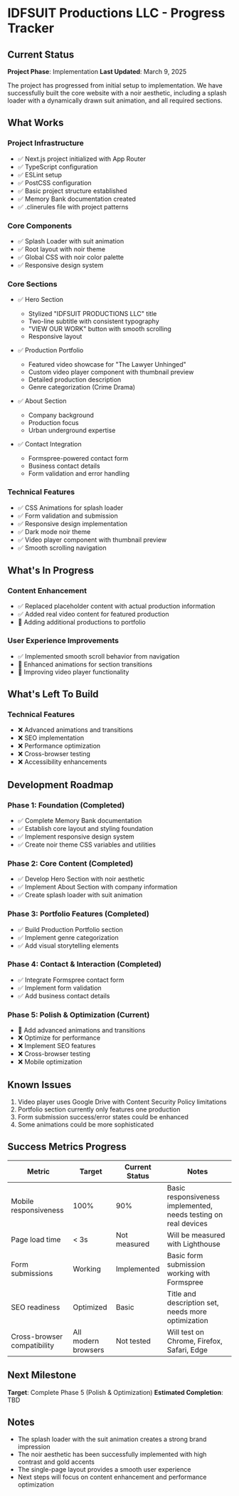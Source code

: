 # IDFSUIT Productions LLC - Progress Tracker

## Current Status

**Project Phase**: Implementation
**Last Updated**: March 9, 2025

The project has progressed from initial setup to implementation. We have successfully built the core website with a noir aesthetic, including a splash loader with a dynamically drawn suit animation, and all required sections.

## What Works

### Project Infrastructure
- ✅ Next.js project initialized with App Router
- ✅ TypeScript configuration
- ✅ ESLint setup
- ✅ PostCSS configuration
- ✅ Basic project structure established
- ✅ Memory Bank documentation created
- ✅ .clinerules file with project patterns

### Core Components
- ✅ Splash Loader with suit animation
- ✅ Root layout with noir theme
- ✅ Global CSS with noir color palette
- ✅ Responsive design system

### Core Sections
- ✅ Hero Section
  - Stylized "IDFSUIT PRODUCTIONS LLC" title
  - Two-line subtitle with consistent typography
  - "VIEW OUR WORK" button with smooth scrolling
  - Responsive layout

- ✅ Production Portfolio
  - Featured video showcase for "The Lawyer Unhinged"
  - Custom video player component with thumbnail preview
  - Detailed production description
  - Genre categorization (Crime Drama)

- ✅ About Section
  - Company background
  - Production focus
  - Urban underground expertise

- ✅ Contact Integration
  - Formspree-powered contact form
  - Business contact details
  - Form validation and error handling

### Technical Features
- ✅ CSS Animations for splash loader
- ✅ Form validation and submission
- ✅ Responsive design implementation
- ✅ Dark mode noir theme
- ✅ Video player component with thumbnail preview
- ✅ Smooth scrolling navigation

## What's In Progress

### Content Enhancement
- ✅ Replaced placeholder content with actual production information
- ✅ Added real video content for featured production
- 🔄 Adding additional productions to portfolio

### User Experience Improvements
- ✅ Implemented smooth scroll behavior from navigation
- 🔄 Enhanced animations for section transitions
- 🔄 Improving video player functionality

## What's Left To Build

### Technical Features
- ❌ Advanced animations and transitions
- ❌ SEO implementation
- ❌ Performance optimization
- ❌ Cross-browser testing
- ❌ Accessibility enhancements

## Development Roadmap

### Phase 1: Foundation (Completed)
- ✅ Complete Memory Bank documentation
- ✅ Establish core layout and styling foundation
- ✅ Implement responsive design system
- ✅ Create noir theme CSS variables and utilities

### Phase 2: Core Content (Completed)
- ✅ Develop Hero Section with noir aesthetic
- ✅ Implement About Section with company information
- ✅ Create splash loader with suit animation

### Phase 3: Portfolio Features (Completed)
- ✅ Build Production Portfolio section
- ✅ Implement genre categorization
- ✅ Add visual storytelling elements

### Phase 4: Contact & Interaction (Completed)
- ✅ Integrate Formspree contact form
- ✅ Implement form validation
- ✅ Add business contact details

### Phase 5: Polish & Optimization (Current)
- 🔄 Add advanced animations and transitions
- ❌ Optimize for performance
- ❌ Implement SEO features
- ❌ Cross-browser testing
- ❌ Mobile optimization

## Known Issues

1. Video player uses Google Drive with Content Security Policy limitations
2. Portfolio section currently only features one production
3. Form submission success/error states could be enhanced
4. Some animations could be more sophisticated

## Success Metrics Progress

| Metric | Target | Current Status | Notes |
|--------|--------|----------------|-------|
| Mobile responsiveness | 100% | 90% | Basic responsiveness implemented, needs testing on real devices |
| Page load time | < 3s | Not measured | Will be measured with Lighthouse |
| Form submissions | Working | Implemented | Basic form submission working with Formspree |
| SEO readiness | Optimized | Basic | Title and description set, needs more optimization |
| Cross-browser compatibility | All modern browsers | Not tested | Will test on Chrome, Firefox, Safari, Edge |

## Next Milestone

**Target**: Complete Phase 5 (Polish & Optimization)
**Estimated Completion**: TBD

## Notes

- The splash loader with the suit animation creates a strong brand impression
- The noir aesthetic has been successfully implemented with high contrast and gold accents
- The single-page layout provides a smooth user experience
- Next steps will focus on content enhancement and performance optimization